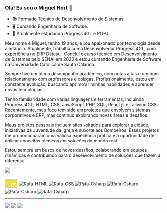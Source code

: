 ### Olá! Eu sou o Miguel Hort 👋

- 📚 Formado Técnico de Desenvolvimento de Sistemas.
- 🖥️ Cursando Engenharia de Software.
- 🌱 Atualmente estudando Progress 4GL e PO-UI.

Meu nome é Miguel, tenho 19 anos, e sou apaixonado por tecnologia desde a infância. Atualmente, trabalho como Desenvolvedor Progress 4GL, com experiência no ERP Datasul. Concluí o curso técnico em Desenvolvimento de Sistemas pelo SENAI em 2023 e estou cursando Engenharia de Software na Universidade Católica de Santa Catarina.

Sempre tive um ótimo desempenho acadêmico, com notas altas e um bom relacionamento com professores e colegas. Profissionalmente, estou em constante evolução, buscando aprimorar minhas habilidades e aprender novas tecnologias.

Tenho familiaridade com várias linguagens e ferramentas, incluindo Progress 4GL, HTML, CSS, JavaScript, PHP, SQL, React.js e Tailwind CSS. Recentemente, meu foco tem sido em projetos que envolvem sistemas corporativos e ERP, mas continuo explorando novas áreas e desafios.

Meus projetos pessoais incluem sites voltados para explorar a cidade, iniciativas da Juventude da Igreja e suporte aos Bombeiros. Esses projetos me proporcionaram uma valiosa experiência prática e a oportunidade de aplicar conceitos técnicos em soluções do mundo real.

Estou sempre em busca de novos desafios, colaborando em equipes dinâmicas e contribuindo para o desenvolvimento de soluções que fazem a diferença.

<div>
        <a href="https://www.linkedin.com/in/miguel-hort-a05537204/"></a>
        <img height="180em"
            src="https://github-readme-stats.vercel.app/api/top-langs/?username=MiguelHort&layout=compact&theme=tokyonight">
    </div>
    <div style="display: inline_block"><br>
      <img align="center" alt="Rafa-Js" height="30" width="40"
            src="https://raw.githubusercontent.com/devicons/devicon/master/icons/javascript/javascript-plain.svg">
        <img align="center" alt="Rafa-HTML" height="30" width="40"
            src="https://cdn.jsdelivr.net/gh/devicons/devicon/icons/html5/html5-original.svg">
        <img align="center" alt="Rafa-CSS" height="30" width="40"
            src="https://cdn.jsdelivr.net/gh/devicons/devicon/icons/css3/css3-original.svg">
        <img align="center" alt="Rafa-Csharp" height="30" width="40"
            src="https://cdn.jsdelivr.net/gh/devicons/devicon/icons/php/php-original.svg">
        <img align="center" alt="Rafa-Csharp" height="30" width="40"
            src="https://cdn.jsdelivr.net/gh/devicons/devicon@latest/icons/nodejs/nodejs-plain-wordmark.svg">
        <img align="center" alt="Rafa-Csharp" height="30" width="40"
            src="https://cdn.jsdelivr.net/gh/devicons/devicon@latest/icons/react/react-original.svg">
        <img align="center" alt="Rafa-Csharp" height="30" width="40"
            src="https://cdn.jsdelivr.net/gh/devicons/devicon@latest/icons/sass/sass-original.svg">
    </div> <hr>
    <div>
        <a href="https://www.instagram.com/miguelhort/" target="_blank"><img
                src="https://img.shields.io/badge/-Instagram-%23E4405F?style=for-the-badge&logo=instagram&logoColor=white"
                target="_blank"></a>
        <a href="mailto:miguel.d.hort@gmail.com"><img
                src="https://img.shields.io/badge/-Gmail-%23333?style=for-the-badge&logo=gmail&logoColor=white"
                target="_blank"></a>
        <a href="https://www.linkedin.com/in/miguel-hort-a05537204/" target="_blank"><img
                src="https://img.shields.io/badge/-LinkedIn-%230077B5?style=for-the-badge&logo=linkedin&logoColor=white"
                target="_blank"></a>
    </div>
